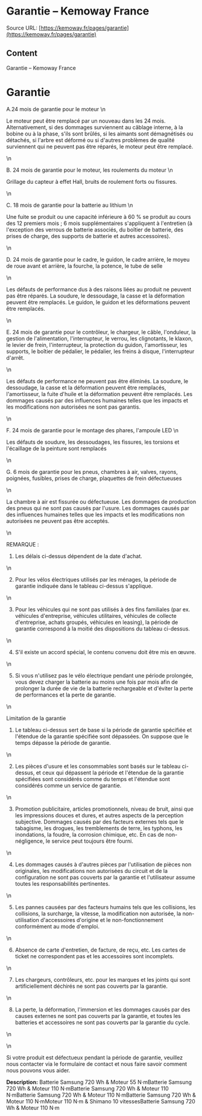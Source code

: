 # Garantie – Kemoway France

Source URL: [https://kemoway.fr/pages/garantie](https://kemoway.fr/pages/garantie)

## Content

Garantie – Kemoway France

# Garantie

A.24 mois de garantie pour le moteur
  \n

Le moteur peut être remplacé par un nouveau dans les 24 mois. Alternativement, si des dommages surviennent au câblage interne, à la bobine ou à la phase, s'ils sont brûlés, si les aimants sont démagnétisés ou détachés, si l'arbre est déformé ou si d'autres problèmes de qualité surviennent qui ne peuvent pas être réparés, le moteur peut être remplacé.

\n

B. 24 mois de garantie pour le moteur, les roulements du moteur
  \n

Grillage du capteur à effet Hall, bruits de roulement forts ou fissures.

\n

C. 18 mois de garantie pour la batterie au lithium
  \n

Une fuite se produit ou une capacité inférieure à 60 % se produit au cours des 12 premiers mois ; 6 mois supplémentaires s'appliquent à l'entretien (à l'exception des verrous de batterie associés, du boîtier de batterie, des prises de charge, des supports de batterie et autres accessoires).

\n

D. 24 mois de garantie pour le cadre, le guidon, le cadre arrière, le moyeu de roue avant et arrière, la fourche, la potence, le tube de selle

\n

Les défauts de performance dus à des raisons liées au produit ne peuvent pas être réparés. La soudure, le dessoudage, la casse et la déformation peuvent être remplacés. Le guidon, le guidon et les déformations peuvent être remplacés.

\n

E. 24 mois de garantie pour le contrôleur, le chargeur, le câble, l'onduleur, la gestion de l'alimentation, l'interrupteur, le verrou, les clignotants, le klaxon, le levier de frein, l'interrupteur, la protection du guidon, l'amortisseur, les supports, le boîtier de pédalier, le pédalier, les freins à disque, l'interrupteur d'arrêt.

\n

Les défauts de performance ne peuvent pas être éliminés. La soudure, le dessoudage, la casse et la déformation peuvent être remplacés, l'amortisseur, la fuite d'huile et la déformation peuvent être remplacés. Les dommages causés par des influences humaines telles que les impacts et les modifications non autorisées ne sont pas garantis.

\n

F. 24 mois de garantie pour le montage des phares, l'ampoule LED
  \n

Les défauts de soudure, les dessoudages, les fissures, les torsions et l'écaillage de la peinture sont remplacés

\n

G. 6 mois de garantie pour les pneus, chambres à air, valves, rayons, poignées, fusibles, prises de charge, plaquettes de frein défectueuses

\n

La chambre à air est fissurée ou défectueuse. Les dommages de production des pneus qui ne sont pas causés par l'usure. Les dommages causés par des influences humaines telles que les impacts et les modifications non autorisées ne peuvent pas être acceptés.

\n

REMARQUE :

1. Les délais ci-dessus dépendent de la date d'achat.

\n

2. Pour les vélos électriques utilisés par les ménages, la période de garantie indiquée dans le tableau ci-dessus s'applique.

\n

3. Pour les véhicules qui ne sont pas utilisés à des fins familiales (par ex. véhicules d'entreprise, véhicules utilitaires, véhicules de collecte d'entreprise, achats groupés, véhicules en leasing), la période de garantie correspond à la moitié des dispositions du tableau ci-dessus.

\n

4. S'il existe un accord spécial, le contenu convenu doit être mis en œuvre.

\n

5. Si vous n'utilisez pas le vélo électrique pendant une période prolongée, vous devez charger la batterie au moins une fois par mois afin de prolonger la durée de vie de la batterie rechargeable et d'éviter la perte de performances et la perte de garantie.

\n

Limitation de la garantie

1. Le tableau ci-dessus sert de base si la période de garantie spécifiée et l'étendue de la garantie spécifiée sont dépassées. On suppose que le temps dépasse la période de garantie.

\n

2. Les pièces d'usure et les consommables sont basés sur le tableau ci-dessus, et ceux qui dépassent la période et l'étendue de la garantie spécifiées sont considérés comme du temps et l'étendue sont considérés comme un service de garantie.

\n

3. Promotion publicitaire, articles promotionnels, niveau de bruit, ainsi que les impressions douces et dures, et autres aspects de la perception subjective. Dommages causés par des facteurs externes tels que le tabagisme, les drogues, les tremblements de terre, les typhons, les inondations, la foudre, la corrosion chimique, etc. En cas de non-négligence, le service peut toujours être fourni.

\n

4. Les dommages causés à d'autres pièces par l'utilisation de pièces non originales, les modifications non autorisées du circuit et de la configuration ne sont pas couverts par la garantie et l'utilisateur assume toutes les responsabilités pertinentes.

\n

5. Les pannes causées par des facteurs humains tels que les collisions, les collisions, la surcharge, la vitesse, la modification non autorisée, la non-utilisation d'accessoires d'origine et le non-fonctionnement conformément au mode d'emploi.

\n

6. Absence de carte d'entretien, de facture, de reçu, etc. Les cartes de ticket ne correspondent pas et les accessoires sont incomplets.

\n

7. Les chargeurs, contrôleurs, etc. pour les marques et les joints qui sont artificiellement déchirés ne sont pas couverts par la garantie.

\n

8. La perte, la déformation, l'immersion et les dommages causés par des causes externes ne sont pas couverts par la garantie, et toutes les batteries et accessoires ne sont pas couverts par la garantie du cycle.

\n

\n

Si votre produit est défectueux pendant la période de garantie, veuillez nous contacter via le formulaire de contact et nous faire savoir comment nous pouvons vous aider.


**Description:**
Batterie Samsung 720 Wh & Moteur 55 N·mBatterie Samsung 720 Wh & Moteur 110 N·mBatterie Samsung 720 Wh & Moteur 110 N·mBatterie Samsung 720 Wh & Moteur 110 N·mBatterie Samsung 720 Wh & Moteur 110 N·mMoteur 110 N·m & Shimano 10 vitessesBatterie Samsung 720 Wh & Moteur 110 N·m
